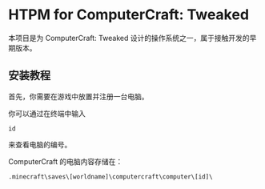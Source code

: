 # HTPM for ComputerCraft: Tweaked
 本项目是为 ComputerCraft: Tweaked 设计的操作系统之一，属于接触开发的早期版本。
 

## 安装教程
 首先，你需要在游戏中放置并注册一台电脑。
 
 你可以通过在终端中输入
 ```
 id
 ```
 来查看电脑的编号。
 
 ComputerCraft 的电脑内容存储在：
 ```
 .minecraft\saves\[worldname]\computercraft\computer\[id]\
 ```

 